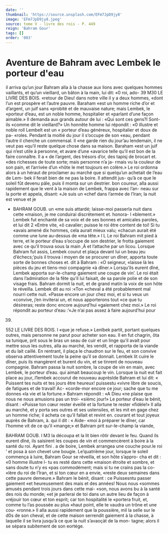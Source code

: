 ```yaml
---
date: ''
thumbnail: 'https://source.unsplash.com/EFm7JpD9jy8'
image: 'EFm7JpD9jy8.jpeg'
source: tome V - livre des rois - P. 449
reign: 'Bahram Gour'
tags: []
order: '003'
---
```


# Aventure de Bahram avec Lembek le porteur d'eau

il arriva qu’un jour Bahram alla à la chasse aux lions avec quelques hommes vaillants, et qu’un vieillard, un bâton à la main, lui dit: «0 roi, ado-
39
M30 LE LIVRE DES BOIS.
«retour de Dieu! dans notre ville il y a deux hommes, «dont l’un est prospère et l’autre pauvre. Baraham
«est un homme riche d’or et d’argent, un juif sans «probité et de mauvaise nature; mais Lembek, le «porteur d’eau, est un noble homme, hospitalier et «parlant d’une façon aimable.» Il demanda aux grands autour de lui : «Qui sont ces gens?l Sont-ils «comme dit le vieillard?» Un honnête homme lui répondit : «0 illustre et noble roll Lembelt est un
« porteur d’eau généreux, hospitalier et doux de pa-
«roles. Pendant la moitié du jour il s’occupe de son
«eau, pendant l’autre il cherche un commensal. Il «ne garde rien du jour’au lendemain, il ne veut pas «qu’il reste quelque chose dans sa maison. Baraham «est un juif qui n’est utile à personne, et avare d’une
«avarice telle qu’il est bon de la faire connaître. Il a
« de l’argent, des trésors d’or, des tapisj de brocart et.
«des richesses de toute sorte; mais personne n’a ja- rmais vu la couleur de son pain, et l’arrivée d’un «hôte le met toujours en colère.»
Le roi ordonna alors à un héraut de proclamer au
marché que si quelqu’un achetait de l’eau de Lem-
bek il ferait bien de ne pas la boire. Il attendit jus- qu’à ce que le soleil fût devenu pâle, puis il monta
sur un destrier. bon coureur, alla aussi rapidement que le vent à la maison de Lembek, frappa avec l’an-
neau sur la porte et appela, disant: «Je suis un «chef dans l’armée de l’lran; la nuit est venue et je

- BAHRAM GOUB. un «me suis attardé; laisse-moi passerla nuit dans cette
  «maison, je me conduirai discrètement et. honora- l «blement.» Lembek fut enchanté de sa voix et de ses bonnes et amicales paroles, et lui dit 2 «Entre vite, «ô cavalier; puisse le roi être content de toi! Si tu «avais amené dix hommes, cela aurait mieux valu; «chacun aurait été comme une lune au-dessus de
  «ma tête.» I L
  Le roi Bahram mit pied à terre, et le porteur
  d’eau s’occupe de son destrier, le frotta gaiement avec
  ce qu’il trouva sous la main ,À et l’attache par un licou.
  Lorsque Bahram fut assis, Lembek courut et plaça devant lui un beau jeu d’échecs;’puis il trouva i moyen de se procurer un dîner, apporta toute sorte de bonnes choses et. dit à Bahram : «O seigneur, «laisse là les pièces du jeu et tiens-moi compagnie «à dîner.» Lorsqu’ils eurent dîné, Lembek apporta sur-le-champ gaiement une coupe de vin’. Le roi était dans l’admiration de la fête qu’il lui faisait, de sa parole polie et de son visage frais.
  Bahram dormit la nuit, et de grand matin la voix de son hôte le réveilla. Lembek dit au roi :«Ton «cheval a été probablement mal nourri cette nuit. «Passe encore un jour chez moi, et si tu veux un «convive, j’en inviterai un, et nous apporterons tout
  «ce que tu désireras; reste donc encore aujourd’hui
  «gaiement chez moi.» Le roi répondit au porteur d’eau :’«Je n’ai pas assez à faire aujourd’hui pour

39.

552 LE LIVRE DES ROIS.
l «que je refuse.» Lenlbek partit, portant quelques
outres, mais personne ne parut pour acheter son eau. Il en fut chagrin, ôta sa tunique, prit sous le bras un seau de cuir et un linge qu’il avait pour mettre sous les outres, alla au marché, les vendit, et rapporta de la viande et du lait caillé. En rentrant,
il plaça le chaudron sur le feu, et son convive observa attentivement toute la peine qu’il se donnait. Lembek
lit cuire le dîner, puis ils mangèrent et burent du vin, et se tinrent de nouveau compagnie. Bahram passa la nuit sombre, la coupe de vin en main, avec Lembek, le porteur d’eau. qui aimait beaucoup le vin.
Lorsque la nuit eut fait place au jour,.I1embek accourut de nouveau auprèslde Bahram et lui dit: « Puissent tes nuits et tes jours être heureux! puissestu «vivre libre de soucis, de fatigues et de travail! Ac- «corde-mor encore ce jour; sache que tu me donnes «la vie et la fortune.» Bahram répondit : «A Dieu
«ne plaise que nous ne nous amusions pas un troi- «sièmc jour!» Le porteur d’eau le bénit, disant :
«Puisse ton cœur rester éveillé et la fortune te rester «fidèle!» Il alla au marché, et y porta ses outres et
ses ustensiles, et les mit en gage chez un homme riche; il acheta ce qu’il fallait et revint en. courant et tout joyeux auprès de Bahram, à. qui il dit : « Aide- «moi à préparer le dîner, car l’homme vit de ce qu’il
«mange;» et Bahram prit sur-le-champ la viande,

BAHRAM GOUB. I M3 la découpa et la lit bien rôtir devant le feu. Quand
ils eurent dîné, ils saisirent les coupes de vin et
commencèrent à boire à la santé du roi. Ayant fini .
a de boire, Lembek arrangea une couche pour.le roi ’
et posa à son chevet une bougie.
Le’quatrième jour, lorsque le soleil commença à
luire, Bahram Gour se réveilla, et son hôte s’appro-
cha et dit : «0 homme illustre l- tu es resté dans cette «maison étroite et sombre, et sans doute tu n’y es
«pas commodément; mais si tu ne crains pas la co- «lère du roi de l’Iran, et si ton cœur en a envie,
«reste deux semaines dans cette pauvre demeure.» Bahram le bénit, disant : ce Puissesntu passer gaiement «et heureusement des mais et des années! Nous nous «sommes amusés pendant trois jours dans cette mai- «son, nous avons bu à la santé des rois du monde;
«et je parlerai de toi dans un autre lieu de façon à «réjouir ton cœur et ton esprit; car ton hospitalité le «portera fruit, et, comme tu l’as poussée au plus
«haut point, elle te vaudra un trône et une cou- «ronne.» Il alla aussi rapidement que la poussière,
mil la selle sur le d0s de son cheval, et de cette maison serrendit gaiement à la chasse, à laquelle il
se livra jusqu’à ce que la nuit s’avaoçàt de la mon-
tagne; alors il se sépara subitement de son eortége.
